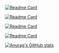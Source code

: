 [![Readme Card](https://github-readme-stats.vercel.app/api/pin/?username=Peer-Stevens&repo=peer&theme=dark)](https://github.com/anuraghazra/github-readme-stats)

[![Readme Card](https://github-readme-stats.vercel.app/api/pin/?username=StevensSEC&repo=monocle&theme=dark)](https://github.com/anuraghazra/github-readme-stats)

[![Readme Card](https://github-readme-stats.vercel.app/api/pin/?username=StevensSEC&repo=pokemonbattlelib&theme=dark)](https://github.com/anuraghazra/github-readme-stats)

[![Readme Card](https://github-readme-stats.vercel.app/api/pin/?username=StevensSEC&repo=softe.club&theme=dark)](https://github.com/anuraghazra/github-readme-stats)

[![Anurag's GitHub stats](https://github-readme-stats.vercel.app/api?username=carpenterd777&theme=dark)](https://github.com/anuraghazra/github-readme-stats)


